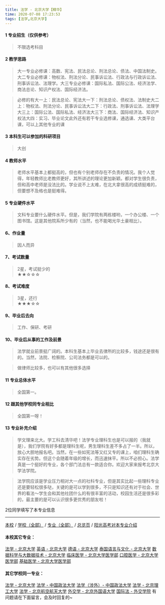 ```yaml
---
title: 法学 - 北京大学【精华】
time: 2020-07-08 17:23:53
tags: [法学,北京大学]
---
```

#### 1 专业招生（仅供参考）  
> 不限选考科目 



#### 2 教学思路  
> 大一专业必修课：高数、宪法、民法总论、刑法总论、债法、中国法制史。大二专业必修课：物权法、刑法分论、民事诉讼法、行政法与行政诉讼法、刑事诉讼法、法理学。大三专业必修课：国际私法、国际公法、经济法学、商法总论、知识产权法、国际经济法。      
                         
> 必修的有大一上：民法总论、宪法大一下：刑法总论、债权法、法制史大二上：物权法、刑法分论、民事诉讼法大二下：行政法、刑事诉讼法、法理学大三上：国际公法、国际私法、经济法大三下：商法、国际经济法、知识产权法大四：实习、毕业论文此外还有若干专业选修课，通选课、大类平台课，可以上其他专业的课



#### 3 本科生可以参加的科研项目  
>  大创



#### 4 教师水平
> 老师水平基本上都挺高的，但也有个别老师存在不负责的情况。我个人觉得，年轻教师比老教师更好，其所讲述的理论更加新颖。都对学生很负责，但和高中老师是没法比的。学业说不上太难，在北大拿很高的成绩挺难的，但要想不及格也是挺难得。



#### 5 专业硬件水平
> 文科专业要什么硬件水平。但是，我们学院有两栋楼哟，一个办公楼、一个图书馆。这是其他院系所少有的（当然，也不能喝光华土豪相比）。



#### 6、作业量
> 因人而异


#### 7、考试数量  
> 2星，考试挺少的  
★★☆☆☆



#### 8、考试难度  
> 3星，还行   
★★★☆☆



#### 9、毕业后去向  
> 工作、保研、考研



#### 10、毕业后从事的工作及前景  
> 法学就业前景挺广阔的。本科生基本上毕业去律所的比较多，钱途还是很有的。当然，法院、检察院、公司法务都是可以的。      
        
> 做律师比较多，也可以有其他很多选择



#### 11 专业总体水平 
> 全国第一。



####  12 跟其他学校同专业相比 
> 全国第一呀！



####  13 专业补充介绍  

> 学文理来北大。学工科去清华吧！法学专业理科生也是可以报的（我就是），我们学院有好多都是理科生呢，男生理科生差不多占了一半。所以，放心大胆地报名吧。当然，在一些如宪法等又红又专的课上，咱们理科生确实存在劣势。但这个会随着年级的增长，而迅速抹平。所以不必担心。法学真是一个挺好的专业，各个部门法总有一款适合你。欢迎大家来报考北京大学法学院。    
         
> 法学院应该是学业压力相对大一点的社科专业，但是其实比起一些理科专业还是要轻松很多哒，关键的是可以学到很多，不只是知识还有对于社会、世界的看法～学生会和其他社团什么的有很丰富的活动，校园生活还是很多彩的，最主要的是可以认识很多更优秀的朋友啦！        

 2位同学填写了本专业信息
***
[本校](https://univgo.github.io/2020/07/08/887c8fcb1e85) / [学校（全部）](https://univgo.github.io/2020/07/08/3efa6bcca419) / [专业（全部）](https://univgo.github.io/2020/07/08/2d4c6d3552c2) / [总览页](https://univgo.github.io/2020/07/08/445daeb4fa00) / [阳光高考对本专业介绍](http://gaokao.chsi.com.cn/sch/zyk/view.do?schId=73394518&specId=73381155)
#### 本校其它专业：
[法学 - 北京大学](https://univgo.github.io/2020/07/08/67bf7fc84283)
[英语 - 北京大学](https://univgo.github.io/2020/07/08/0fbdd57bb5ff)
[德语 - 北京大学](https://univgo.github.io/2020/07/08/8156427c0203)
[泰国语言与文化 - 北京大学](https://univgo.github.io/2020/07/08/5f7866d1dab8)
[数据科学与大数据技术 - 北京大学](https://univgo.github.io/2020/07/08/fb4a3d978b23)
[临床医学 - 北京大学医学部](https://univgo.github.io/2020/07/08/fc8f1415787d)
[口腔医学 - 北京大学医学部](https://univgo.github.io/2020/07/08/ba5dd8a6a86a)
[基础医学 - 北京大学医学部](https://univgo.github.io/2020/07/08/66c1f9a9ed13)
#### 其它学校同一专业：
[法学 - 北京大学](https://univgo.github.io/2020/07/08/67bf7fc84283)
[法学 - 中国政法大学](https://univgo.github.io/2020/07/08/b7701ed3cb8f)
[法学（涉外）- 中国政法大学](https://univgo.github.io/2020/07/08/efa227dc5624)
[法学 - 北京理工大学](https://univgo.github.io/2020/07/08/a1edd0b533fb)
[法学 - 北京航空航天大学](https://univgo.github.io/2020/07/08/fc471907e297)
[外交学 - 北京外国语大学](https://univgo.github.io/2020/07/08/1fd62a7bd5ad)
[国际法 - 外交学院](https://univgo.github.io/2020/07/08/041f7cb60325)
有问题请在下面留言，会及时回复的~